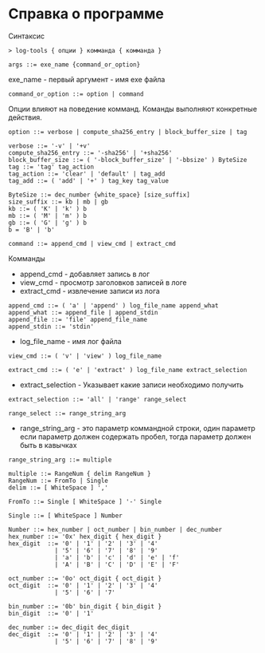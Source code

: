 Справка о программе
=========================

Синтаксис

    > log-tools { опции } комманда { комманда }

```
args ::= exe_name {command_or_option} 
```

exe_name - первый аргумент - имя exe файла

```
command_or_option ::= option | command
```

Опции влияют на поведение комманд.
Команды выполняют конкретные действия.

```
option ::= verbose | compute_sha256_entry | block_buffer_size | tag

verbose ::= '-v' | '+v'
compute_sha256_entry ::= '-sha256' | '+sha256'
block_buffer_size ::= ( '-block_buffer_size' | '-bbsize' ) ByteSize
tag ::= 'tag' tag_action
tag_action ::= 'clear' | 'default' | tag_add
tag_add ::= ( 'add' | '+' ) tag_key tag_value

ByteSize ::= dec_number {white_space} [size_suffix]
size_suffix ::= kb | mb | gb
kb ::= ( 'K' | 'k' ) b
mb ::= ( 'M' | 'm' ) b
gb ::= ( 'G' | 'g' ) b
b = 'B' | 'b'

command ::= append_cmd | view_cmd | extract_cmd
```

Комманды
- append_cmd - добавляет запись в лог
- view_cmd - просмотр заголовков записей в логе
- extract_cmd - извлечение записи из лога

```
append_cmd ::= ( 'a' | 'append' ) log_file_name append_what
append_what ::= append_file | append_stdin
append_file ::= 'file' append_file_name
append_stdin ::= 'stdin'
```

- log_file_name - имя лог файла

```
view_cmd ::= ( 'v' | 'view' ) log_file_name

extract_cmd ::= ( 'e' | 'extract' ) log_file_name extract_selection
```

- extract_selection - Указывает какие записи необходимо получить

```
extract_selection ::= 'all' | 'range' range_select

range_select ::= range_string_arg
```

- range_string_arg - это параметр коммандной строки, один параметр
 если параметр должен содержать пробел, тогда параметр должен быть в кавычках

```
range_string_arg ::= multiple 

multiple ::= RangeNum { delim RangeNum }
RangeNum ::= FromTo | Single
delim ::= [ WhiteSpace ] ','

FromTo ::= Single [ WhiteSpace ] '-' Single

Single ::= [ WhiteSpace ] Number

Number ::= hex_number | oct_number | bin_number | dec_number
hex_number ::= '0x' hex_digit { hex_digit }
hex_digit  ::= '0' | '1' | '2' | '3' | '4'
             | '5' | '6' | '7' | '8' | '9'
             | 'a' | 'b' | 'c' | 'd' | 'e' | 'f'
             | 'A' | 'B' | 'C' | 'D' | 'E' | 'F'

oct_number ::= '0o' oct_digit { oct_digit }
oct_digit  ::= '0' | '1' | '2' | '3' | '4'
             | '5' | '6' | '7'

bin_number ::= '0b' bin_digit { bin_digit }
bin_digit  ::= '0' | '1'

dec_number ::= dec_digit dec_digit
dec_digit  ::= '0' | '1' | '2' | '3' | '4'
             | '5' | '6' | '7' | '8' | '9'
```


